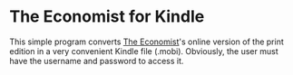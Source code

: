 The Economist for Kindle
========================

This simple program converts [The Economist](http://www.economist.com/printedition)'s online version of the print edition in a very convenient Kindle file (.mobi). Obviously, the user must have the username and password to access it.
